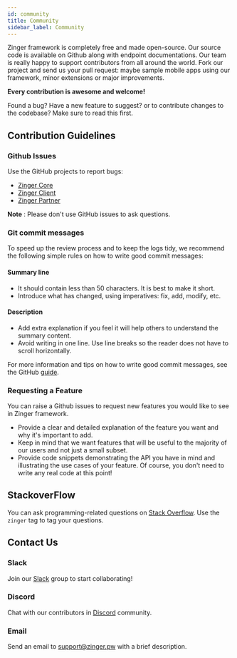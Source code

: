 ```yaml
---
id: community
title: Community
sidebar_label: Community
---
```


Zinger framework is completely free and made open-source. Our source code is available on Github along with endpoint documentations. Our team is really happy to support contributors from all around the world. Fork our project and send us your pull request: maybe sample mobile apps using our framework, minor extensions or major improvements.

**Every contribution is awesome and welcome!**

Found a bug? Have a new feature to suggest? or to contribute changes to the codebase? Make sure to read this first.

## Contribution Guidelines

### Github Issues

Use the GitHub projects to report bugs:

* [Zinger Core](https://github.com/ddlogesh/zinger-framework/issues)
* [Zinger Client](https://github.com/shrikanth7698/Zinger-Android-App/issues)
* [Zinger Partner](https://github.com/harshavardhan98/Zinger-Seller-App/issues)

**Note** : Please don't use GitHub issues to ask questions.

### Git commit messages
To speed up the review process and to keep the logs tidy, we recommend the following simple rules on how to write good commit messages:

#### Summary line
* It should contain less than 50 characters. It is best to make it short.
* Introduce what has changed, using imperatives: fix, add, modify, etc.

#### Description
* Add extra explanation if you feel it will help others to understand the summary content.
* Avoid writing in one line. Use line breaks so the reader does not have to scroll horizontally.

For more information and tips on how to write good commit messages, see the GitHub [guide](https://github.com/erlang/otp/wiki/writing-good-commit-messages).

### Requesting a Feature
You can raise a Github issues to request new features you would like to see in Zinger framework.

* Provide a clear and detailed explanation of the feature you want and why it's important to add. 
* Keep in mind that we want features that will be useful to the majority of our users and not just a small subset. 
* Provide code snippets demonstrating the API you have in mind and illustrating the use cases of your feature. 
Of course, you don't need to write any real code at this point!

## StackoverFlow

You can ask programming-related questions on [Stack Overflow](https://stackoverflow.com/questions/tagged/zinger). Use the `zinger` tag to tag your questions.

## Contact Us

### Slack

Join our [Slack](https://zinger-workspace.slack.com/join/shared_invite/zt-e6xt0gc2-nBEy85RhEy7NZv3gWCt6Dg/) group to start collaborating!

### Discord

Chat with our contributors in [Discord](https://discord.gg/TqADaXV) community.

### Email

Send an email to support@zinger.pw with a brief description.


